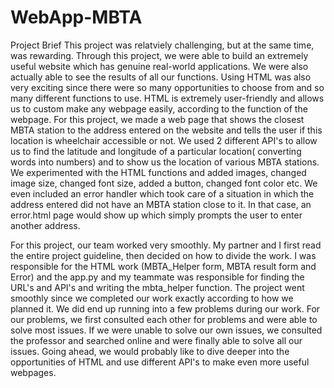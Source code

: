 # WebApp-MBTA
Project Brief
This project was relatviely challenging, but at the same time, was rewarding. Through this project, we were able to build an extremely useful website which has genuine real-world applications. We were also actually able to see the results of all our functions. Using HTML was also very exciting since there were so many opportunities to choose from and so many different functions to use. HTML is extremely user-friendly and allows us to custom make any webpage easily, according to the function of the webpage. For this project, we made a web page that shows the closest MBTA station to the address entered on the website and tells the user if this location is wheelchair accessible or not. We used 2 different API's to allow us to find the latitude and longitude of a particular location( converting words into numbers) and to show us the location of various MBTA stations. We experimented with the HTML functions and added images, changed image size, changed font size, added a button, changed font color etc. We even included an error handler which took care of a situation in which the address entered did not have an MBTA station close to it. In that case, an error.html page would show up which simply prompts the user to enter another address. 

For this project, our team worked very smoothly. My partner and I first read the entire project guideline, then decided on how to divide the work. I was responsible for the HTML work (MBTA_Helper form, MBTA result form and Error) and the app.py and my teammate was responsible for finding the URL's and API's and writing the mbta_helper function. The project went smoothly since we completed our work exactly according to how we planned it. We did end up running into a few problems during our work. For our problems, we first consulted each other for problems and were able to solve most issues. If we were unable to solve our own issues, we consulted the professor and searched online and were finally able to solve all our issues. Going ahead, we would probably like to dive deeper into the opportunities of HTML and use different API's to make even more useful webpages. 